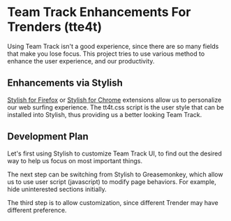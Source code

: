 Team Track Enhancements For Trenders (tte4t)
============================================

Using Team Track isn't a good experience, since there are so many fields that
make you lose focus. This project tries to use various method to enhance the
user experience, and our productivity.

Enhancements via Stylish
------------------------

[Stylish for Firefox][sf] or [Stylish for Chrome][sc] extensions allow us to
personalize our web surfing experience. The tt4t.css script is the user style
that can be installed into Stylish, thus providing us a better looking Team
Track.

[sf]: https://addons.mozilla.org/en-US/firefox/addon/2108/
      "Stylish for Firefox"
[sc]: https://chrome.google.com/extensions/detail/fjnbnpbmkenffdnngjfgmeleoegfcffe
      "Stylish for Chrome"

Development Plan
----------------

Let's first using Stylish to customize Team Track UI, to find out the desired
way to help us focus on most important things.

The next step can be switching from Stylish to Greasemonkey, which allow us to
use user script (javascript) to modify page behaviors. For example, hide
uninterested sections initially.

The third step is to allow customization, since different Trender may have
different preference.


